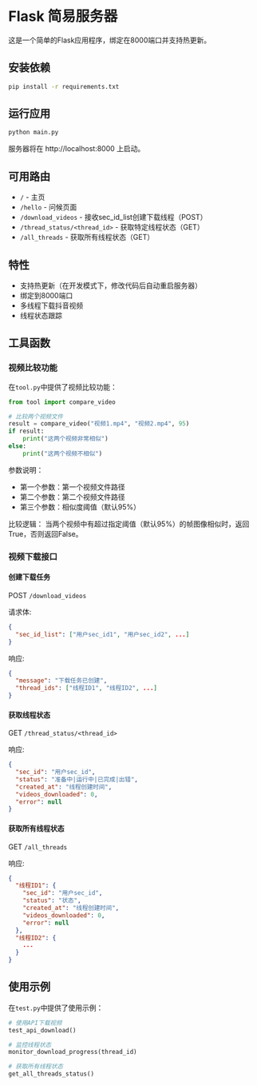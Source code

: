 # Flask 简易服务器

这是一个简单的Flask应用程序，绑定在8000端口并支持热更新。

## 安装依赖

```bash
pip install -r requirements.txt
```

## 运行应用

```bash
python main.py
```

服务器将在 http://localhost:8000 上启动。

## 可用路由

- `/` - 主页
- `/hello` - 问候页面
- `/download_videos` - 接收sec_id_list创建下载线程（POST）
- `/thread_status/<thread_id>` - 获取特定线程状态（GET）
- `/all_threads` - 获取所有线程状态（GET）

## 特性

- 支持热更新（在开发模式下，修改代码后自动重启服务器）
- 绑定到8000端口
- 多线程下载抖音视频
- 线程状态跟踪

## 工具函数

### 视频比较功能

在`tool.py`中提供了视频比较功能：

```python
from tool import compare_video

# 比较两个视频文件
result = compare_video("视频1.mp4", "视频2.mp4", 95)
if result:
    print("这两个视频非常相似")
else:
    print("这两个视频不相似")
```

参数说明：
- 第一个参数：第一个视频文件路径
- 第二个参数：第二个视频文件路径
- 第三个参数：相似度阈值（默认95%）

比较逻辑：
当两个视频中有超过指定阈值（默认95%）的帧图像相似时，返回True，否则返回False。

### 视频下载接口

#### 创建下载任务

POST `/download_videos`

请求体:
```json
{
  "sec_id_list": ["用户sec_id1", "用户sec_id2", ...]
}
```

响应:
```json
{
  "message": "下载任务已创建",
  "thread_ids": ["线程ID1", "线程ID2", ...]
}
```

#### 获取线程状态

GET `/thread_status/<thread_id>`

响应:
```json
{
  "sec_id": "用户sec_id",
  "status": "准备中|运行中|已完成|出错",
  "created_at": "线程创建时间",
  "videos_downloaded": 0,
  "error": null
}
```

#### 获取所有线程状态

GET `/all_threads`

响应:
```json
{
  "线程ID1": {
    "sec_id": "用户sec_id",
    "status": "状态",
    "created_at": "线程创建时间",
    "videos_downloaded": 0,
    "error": null
  },
  "线程ID2": {
    ...
  }
}
```

## 使用示例

在`test.py`中提供了使用示例：

```python
# 使用API下载视频
test_api_download()

# 监控线程状态
monitor_download_progress(thread_id)

# 获取所有线程状态
get_all_threads_status()
```
